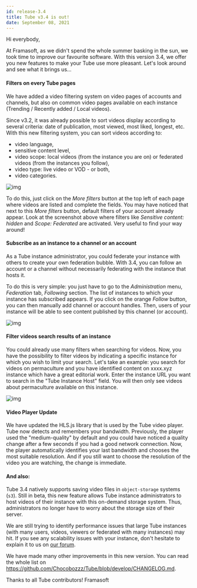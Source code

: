 ```yaml
---
id: release-3.4
title: Tube v3.4 is out!
date: September 08, 2021
---
```


Hi everybody,

At Framasoft, as we didn't spend the whole summer basking in the sun, we took time to improve our favourite software. With this version 3.4, we offer you new features to make your Tube use more pleasant. Let's look around and see what it brings us...

#### Filters on every Tube pages

We have added a video filtering system on video pages of accounts and channels, but also on common video pages available on each instance (Trending / Recently added / Local videos).

Since v3.2, it was already possible to sort videos display according to several criteria: date of publication, most viewed, most liked, longest, etc. With this new filtering system, you can sort videos according to:

 * video language,
 * sensitive content level,
 * video scope: local videos (from the instance you are on) or federated videos (from the instances you follow),
 * video type: live video or VOD - or both,
 * video categories.

![img](/img/news/release-3.4/en/EN-filters.png)

To do this, just click on the *More filters* button at the top left of each page where videos are listed and complete the fields. You may have noticed that next to this *More filters* button, default filters of your account already appear. Look at the screenshot above where filters like *Sensitive content: hidden* and *Scope: Federated* are activated. Very useful to find your way around!

#### Subscribe as an instance to a channel or an account

As a Tube instance administrator, you could federate your instance with others to create your own federation bubble. With 3.4, you can follow an account or a channel without necessarily federating with the instance that hosts it.

To do this is very simple: you just have to go to the *Administration* menu, *Federation* tab, *Following* section. The list of instances to which your instance has subscribed appears. If you click on the orange *Follow* button, you can then manually add channel or account handles. Then, users of your instance will be able to see content published by this channel (or account).

![img](/img/news/release-3.4/en/EN-abo-chaine.png)

#### Filter videos search results of an instance

You could already use many filters when searching for videos. Now, you have the possibility to filter videos by indicating a specific instance for which you wish to limit your search. Let's take an example: you search for videos on permaculture and you have identified content on xxxx.xyz instance which have a great editorial work. Enter the instance URL you want to search in the "Tube Instance Host" field. You will then only see videos about permaculture available on this instance.

![img](/img/news/release-3.4/en/EN-searchfilter-instance-host.png)

#### Video Player Update

We have updated the HLS.js library that is used by the Tube video player. Tube now detects and remembers your bandwidth. Previously, the player used the "medium-quality" by default and you could have noticed a quality change after a few seconds if you had a good network connection. Now, the player automatically identifies your last bandwidth and chooses the most suitable resolution. And if you still want to choose the resolution of the video you are watching, the change is immediate.

#### And also:

Tube 3.4 natively supports saving video files in `object-storage` systems (`s3`). Still in beta, this new feature allows Tube instance administrators to host videos of their instance with this on-demand storage system. Thus, administrators no longer have to worry about the storage size of their server.

We are still trying to identify performance issues that large Tube instances (with many users, videos, viewers or federated with many instances) may hit. If you see any scalability issues with your instance, don't hesitate to explain it to us on [our forum](https://framacolibri.org/c/tube).

We have made many other improvements in this new version. You can read the whole list on https://github.com/Chocobozzz/Tube/blob/develop/CHANGELOG.md.

Thanks to all Tube contributors!
Framasoft
